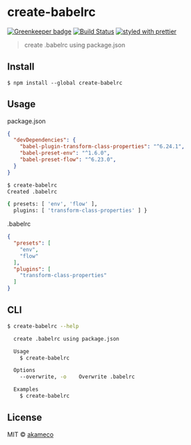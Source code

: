 # create-babelrc

[![Greenkeeper badge](https://badges.greenkeeper.io/akameco/create-babelrc.svg)](https://greenkeeper.io/)
[![Build Status](https://travis-ci.org/akameco/create-babelrc.svg?branch=master)](https://travis-ci.org/akameco/create-babelrc)
[![styled with prettier](https://img.shields.io/badge/styled_with-prettier-ff69b4.svg)](https://github.com/prettier/prettier)

> create .babelrc using package.json

## Install

```
$ npm install --global create-babelrc
```

## Usage

package.json

```json
{
  "devDependencies": {
    "babel-plugin-transform-class-properties": "^6.24.1",
    "babel-preset-env": "^1.6.0",
    "babel-preset-flow": "^6.23.0",
  }
}
```

```sh
$ create-babelrc
Created .babelrc

{ presets: [ 'env', 'flow' ],
  plugins: [ 'transform-class-properties' ] }
```

.babelrc

```json
{
  "presets": [
    "env",
    "flow"
  ],
  "plugins": [
    "transform-class-properties"
  ]
}
```

## CLI

```sh
$ create-babelrc --help

  create .babelrc using package.json

  Usage
    $ create-babelrc

  Options
    --overwrite, -o    Overwrite .babelrc

  Examples
    $ create-babelrc
```


## License

MIT © [akameco](http://akameco.github.io)
